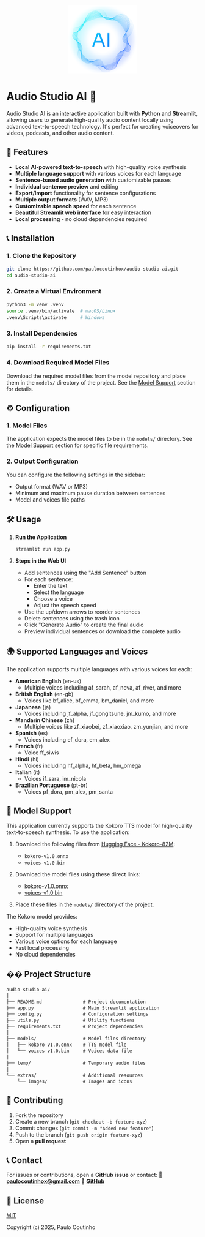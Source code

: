 <p align="center">
    <a href="https://github.com/paulocoutinhox/audio-studio-ai" target="_blank" rel="noopener noreferrer">
        <img width="180" src="extras/images/logo.png" alt="Logo">
    </a>
</p>

# Audio Studio AI 🎤

Audio Studio AI is an interactive application built with **Python** and **Streamlit**, allowing users to generate high-quality audio content locally using advanced text-to-speech technology. It's perfect for creating voiceovers for videos, podcasts, and other audio content.

## 🚀 Features

- **Local AI-powered text-to-speech** with high-quality voice synthesis
- **Multiple language support** with various voices for each language
- **Sentence-based audio generation** with customizable pauses
- **Individual sentence preview** and editing
- **Export/Import** functionality for sentence configurations
- **Multiple output formats** (WAV, MP3)
- **Customizable speech speed** for each sentence
- **Beautiful Streamlit web interface** for easy interaction
- **Local processing** - no cloud dependencies required

## 📞 Installation

### **1. Clone the Repository**
```sh
git clone https://github.com/paulocoutinhox/audio-studio-ai.git
cd audio-studio-ai
```

### **2. Create a Virtual Environment**
```sh
python3 -m venv .venv
source .venv/bin/activate  # macOS/Linux
.venv\Scripts\activate     # Windows
```

### **3. Install Dependencies**
```sh
pip install -r requirements.txt
```

### **4. Download Required Model Files**
Download the required model files from the model repository and place them in the `models/` directory of the project. See the [Model Support](#model-support) section for details.

## ⚙️ Configuration

### **1. Model Files**
The application expects the model files to be in the `models/` directory. See the [Model Support](#model-support) section for specific file requirements.

### **2. Output Configuration**
You can configure the following settings in the sidebar:
- Output format (WAV or MP3)
- Minimum and maximum pause duration between sentences
- Model and voices file paths

## 🛠️ Usage

1. **Run the Application**
   ```sh
   streamlit run app.py
   ```

2. **Steps in the Web UI**
   - Add sentences using the "Add Sentence" button
   - For each sentence:
     - Enter the text
     - Select the language
     - Choose a voice
     - Adjust the speech speed
   - Use the up/down arrows to reorder sentences
   - Delete sentences using the trash icon
   - Click "Generate Audio" to create the final audio
   - Preview individual sentences or download the complete audio

## 🌍 Supported Languages and Voices

The application supports multiple languages with various voices for each:

- **American English** (en-us)
  - Multiple voices including af_sarah, af_nova, af_river, and more
- **British English** (en-gb)
  - Voices like bf_alice, bf_emma, bm_daniel, and more
- **Japanese** (ja)
  - Voices including jf_alpha, jf_gongitsune, jm_kumo, and more
- **Mandarin Chinese** (zh)
  - Multiple voices like zf_xiaobei, zf_xiaoxiao, zm_yunjian, and more
- **Spanish** (es)
  - Voices including ef_dora, em_alex
- **French** (fr)
  - Voice ff_siwis
- **Hindi** (hi)
  - Voices including hf_alpha, hf_beta, hm_omega
- **Italian** (it)
  - Voices if_sara, im_nicola
- **Brazilian Portuguese** (pt-br)
  - Voices pf_dora, pm_alex, pm_santa

## 🤖 Model Support

This application currently supports the Kokoro TTS model for high-quality text-to-speech synthesis. To use the application:

1. Download the following files from [Hugging Face - Kokoro-82M](https://huggingface.co/hexgrad/Kokoro-82M):
   - `kokoro-v1.0.onnx`
   - `voices-v1.0.bin`

2. Download the model files using these direct links:
   - [kokoro-v1.0.onnx](https://github.com/thewh1teagle/kokoro-onnx/releases/download/model-files-v1.0/kokoro-v1.0.onnx)
   - [voices-v1.0.bin](https://github.com/thewh1teagle/kokoro-onnx/releases/download/model-files-v1.0/voices-v1.0.bin)

3. Place these files in the `models/` directory of the project.

The Kokoro model provides:
- High-quality voice synthesis
- Support for multiple languages
- Various voice options for each language
- Fast local processing
- No cloud dependencies

## �� Project Structure

```
audio-studio-ai/
│
├── README.md               # Project documentation
├── app.py                  # Main Streamlit application
├── config.py               # Configuration settings
├── utils.py                # Utility functions
├── requirements.txt        # Project dependencies
│
├── models/                 # Model files directory
│   ├── kokoro-v1.0.onnx    # TTS model file
│   └── voices-v1.0.bin     # Voices data file
│
├── temp/                   # Temporary audio files
│
└── extras/                 # Additional resources
    └── images/             # Images and icons
```

## 🤝 Contributing

1. Fork the repository
2. Create a new branch (`git checkout -b feature-xyz`)
3. Commit changes (`git commit -m "Added new feature"`)
4. Push to the branch (`git push origin feature-xyz`)
5. Open a **pull request**

## 📞 Contact

For issues or contributions, open a **GitHub issue** or contact:
💎 **paulocoutinhox@gmail.com**
🔗 **[GitHub](https://github.com/paulocoutinho)**

## 📜 License

[MIT](http://opensource.org/licenses/MIT)

Copyright (c) 2025, Paulo Coutinho
